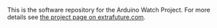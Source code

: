 This is the software repository for the Arduino Watch Project. For more details see [the project page on extrafuture.com](https://extrafuture.com/projects/arduino-watch-project/).